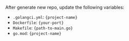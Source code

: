 After generate new repo, update the following variables:

- `.golangci.yml`: `{project-name}`
- `Dockerfile`: `{your-port}`
- `Makefile`: `{path-to-main.go}`
- `go.mod`: `{project-name}`

